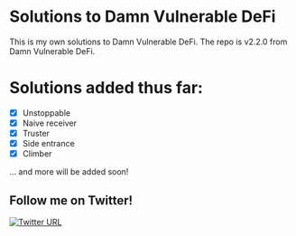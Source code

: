 # Solutions to Damn Vulnerable DeFi

This is my own solutions to Damn Vulnerable DeFi.
The repo is v2.2.0 from Damn Vulnerable DeFi.

Solutions added thus far:
==========================

- [x] Unstoppable
- [x] Naive receiver
- [x] Truster
- [x] Side entrance
- [x] Climber

... and more will be added soon!

## Follow me on Twitter!

[![Twitter URL](https://img.shields.io/twitter/url/https/twitter.com/cryptojesperk.svg?style=social&label=Follow%20%40cryptojesperk)](https://twitter.com/cryptojesperk)
